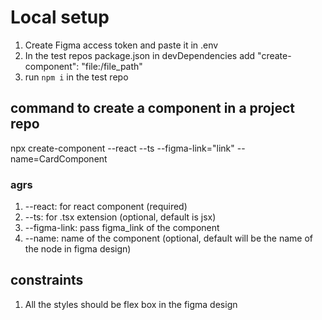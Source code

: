 # Local setup

1. Create Figma access token and paste it in .env
2. In the test repos package.json in devDependencies add "create-component": "file:/file_path"
3. run `npm i` in the test repo

## command to create a component in a project repo

npx create-component --react --ts --figma-link="link" --name=CardComponent

### agrs

1. --react: for react component (required)
2. --ts: for .tsx extension (optional, default is jsx)
3. --figma-link: pass figma_link of the component
4. --name: name of the component (optional, default will be the name of the node in figma design)

## constraints

1. All the styles should be flex box in the figma design
